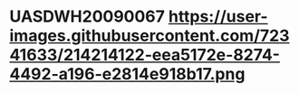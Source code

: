 # UASDWH20090067 https://user-images.githubusercontent.com/72341633/214214122-eea5172e-8274-4492-a196-e2814e918b17.png
